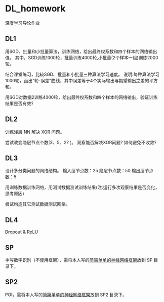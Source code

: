 # DL_homework
深度学习导论作业

## DL1 

用SGD、批量和小批量算法，训练网络，给出最终权系数和四个样本的网络输出值。 其中，SGD训练1000轮，批量训练4000轮,小批量(2个样本一组)训练2000轮。

结合课堂练习，比较SGD、批量和小批量三种算法学习速度。 说明:每种算法学习1000轮，画出“轮-误差”曲线，其中误差等于4个实际输出与期望输出之差的平方和。

用SGD对数据2训练4000轮，给出最终权系数和四个样本的网络输出，验证训练结果是否有效?

## DL2

训练浅层 NN 解决 XOR 问题。

尝试改变隐层节点个数(3、5、2? )。
观察能否解决XOR问题?
如何避免不收敛?

## DL3

设计多分类问题的网络结构。
输入层节点数：25 隐层节点数：50 输出层节点数：5

用训练数据训练网络，用测试数据测试训练结果(注:运行多次观察结果是否变化，思考原因)

尝试构造其它测试数据测试网络。

## DL4

Dropout & ReLU

## SP

手写数字识别（不使用框架），需将本人写的[简简单单的神经网络框架](https://github.com/BeiYazi0/cnn)放到 SP 目录下。

## SP2

POI，需将本人写的[简简单单的神经网络框架](https://github.com/BeiYazi0/cnn)放到 SP2 目录下。
